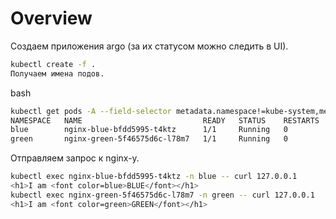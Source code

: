 # Overview
Создаем приложения argo (за их статусом можно следить в UI).
```bash
kubectl create -f .
Получаем имена подов.
```
bash
```bash
kubectl get pods -A --field-selector metadata.namespace!=kube-system,metadata.namespace!=argocd
NAMESPACE   NAME                           READY   STATUS    RESTARTS   AGE
blue        nginx-blue-bfdd5995-t4ktz      1/1     Running   0          19m
green       nginx-green-5f46575d6c-l78m7   1/1     Running   0          11m
```
Отправляем запрос к nginx-у.
```bash
kubectl exec nginx-blue-bfdd5995-t4ktz -n blue -- curl 127.0.0.1
<h1>I am <font color=blue>BLUE</font></h1>
kubectl exec nginx-green-5f46575d6c-l78m7 -n green -- curl 127.0.0.1
<h1>I am <font color=green>GREEN</font></h1>
```
